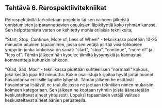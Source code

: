 ## Tehtävä 6. Rerospektiivitekniikat

Retrospektiivillä tarkoitetaan projektin tai sen vaiheen jälkeistä onnistumisten ja parannettavien osuuksien läpikäyntiä koko ryhmän kanssa. Sen helpottamista varten on kehitetty monia erilaisia tekniikoita,

"Start, Stop, Continue, More of, Less of Wheel" - tekniikassa pidetään 10-25 minuutin pituinen tapaaminen, jossa sen vetäjä piirtää viisi-lohkoisen ympyrän jonka lohkoissa on sanat: "start", "stop", "continue", "more of" ja "less of". Tämän jälkeen hän kyselee tiimiltä kysymykiä ja kannustaa kommentteja kuhunkin lohkoon.

"Glad, Sad, Mad" - tekniikassa pidetään suhteellisen "normaali" kokous, joka kestää jopa 60 minuuttia. Kukin osallistuja kirjoitaa hyvät ja/tai huonot havaintonsa erillisille lapuille lyhyesti. Tämän jälkeen he esittävät havaintonsa lisäävät ne taululle jossa ne jaetaan tekniikan nimen mukaisiin kolmeen kategoriaan. Sen jälkeen ne kootaan ryhmiin joista äänestetään keskusteltavat aiheet yhteisesti. Lopuksi tapaamisen vetäjä valitsee keskusteltavat aiheet äänien perusteella.